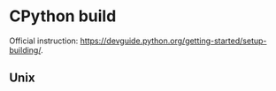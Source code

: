 # CPython build

Official instruction: https://devguide.python.org/getting-started/setup-building/.

## Unix
